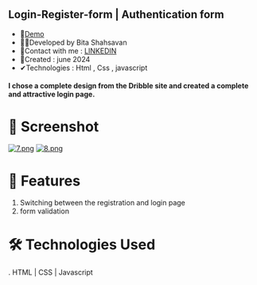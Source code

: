 ## Login-Register-form  | Authentication form 
- 📌<a href="https://rickandmorthy-react.netlify.app/" rel="nofollow">Demo</a>
- 🙋‍♀️Developed by Bita Shahsavan
- 📧Contact with me : <a href="https://www.linkedin.com/in/bita-shahsavan-830471299/" rel="nofollow">LINKEDIN</a>
- 📆Created : june 2024
- ✔Technologies : Html , Css , javascript

#### I chose a complete design from the Dribble site and created a complete and attractive login page.

# 📸 Screenshot
[![7.png](https://i.postimg.cc/ZKtPqnyn/7.png)](https://postimg.cc/t7knSXkG)
[![8.png](https://i.postimg.cc/FztS1C19/8.png)](https://postimg.cc/1nHXjHpT)


# 🌟 Features
1. Switching between the registration and login page
2. form validation

# 🛠️ Technologies Used
. HTML | CSS | Javascript 
   
